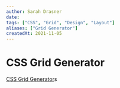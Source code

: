 ```yaml
---
author: Sarah Drasner
date: 
tags: ["CSS", "Grid", "Design", "Layout"]
aliases: ["Grid Generator"]
createdAt: 2021-11-05
---
```

# CSS Grid Generator

[CSS Grid Generator](https://cssgrid-generator.netlify.app/)s